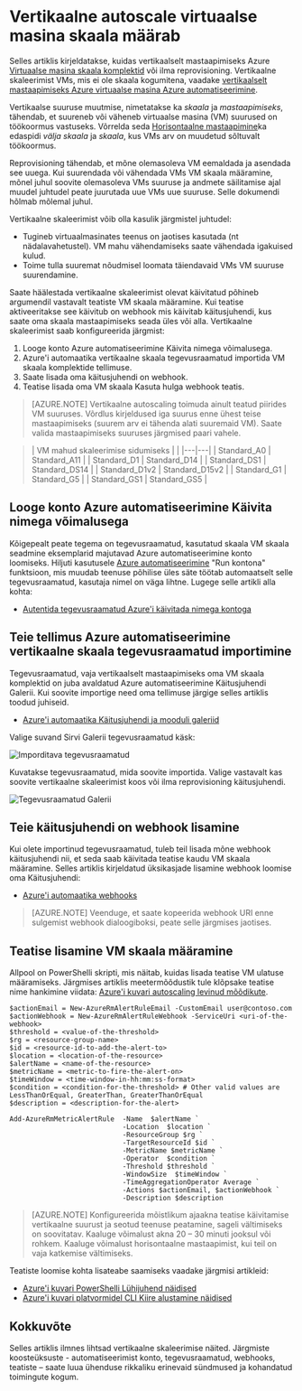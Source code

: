 <properties
    pageTitle="Vertikaalselt mastaapimiseks Azure virtuaalse masina skaala komplektid | Microsoft Azure'i"
    description="Kuidas vertikaalselt mastaapimiseks virtuaalse masina vastuseks jälgimine teatiste Azure automatiseerimine"
    services="virtual-machine-scale-sets"
    documentationCenter=""
    authors="gbowerman"
    manager="madhana"
    editor=""
    tags="azure-resource-manager"/>

<tags
    ms.service="virtual-machine-scale-sets"
    ms.workload="infrastructure-services"
    ms.tgt_pltfrm="vm-multiple"
    ms.devlang="na"
    ms.topic="article"
    ms.date="08/03/2016"
    ms.author="guybo"/>

# <a name="vertical-autoscale-with-virtual-machine-scale-sets"></a>Vertikaalne autoscale virtuaalse masina skaala määrab

Selles artiklis kirjeldatakse, kuidas vertikaalselt mastaapimiseks Azure [Virtuaalse masina skaala komplektid](https://azure.microsoft.com/services/virtual-machine-scale-sets/) või ilma reprovisioning. Vertikaalne skaleerimist VMs, mis ei ole skaala kogumitena, vaadake [vertikaalselt mastaapimiseks Azure virtuaalse masina Azure automatiseerimine](../virtual-machines/virtual-machines-windows-vertical-scaling-automation.md).

Vertikaalse suuruse muutmise, nimetatakse ka _skaala_ ja _mastaapimiseks_, tähendab, et suureneb või väheneb virtuaalse masina (VM) suurused on töökoormus vastuseks. Võrrelda seda [Horisontaalne mastaapimine](./virtual-machine-scale-sets-autoscale-overview.md)ka edaspidi _välja skaala_ ja _skaala_, kus VMs arv on muudetud sõltuvalt töökoormus.

Reprovisioning tähendab, et mõne olemasoleva VM eemaldada ja asendada see uuega. Kui suurendada või vähendada VMs VM skaala määramine, mõnel juhul soovite olemasoleva VMs suuruse ja andmete säilitamise ajal muudel juhtudel peate juurutada uue VMs uue suuruse. Selle dokumendi hõlmab mõlemal juhul.

Vertikaalne skaleerimist võib olla kasulik järgmistel juhtudel:

- Tugineb virtuaalmasinates teenus on jaotises kasutada (nt nädalavahetustel). VM mahu vähendamiseks saate vähendada igakuised kulud.
- Toime tulla suuremat nõudmisel loomata täiendavaid VMs VM suuruse suurendamine.

Saate häälestada vertikaalne skaleerimist olevat käivitatud põhineb argumendil vastavalt teatiste VM skaala määramine. Kui teatise aktiveeritakse see käivitub on webhook mis käivitab käitusjuhendi, kus saate oma skaala mastaapimiseks seada üles või alla. Vertikaalne skaleerimist saab konfigureerida järgmist:

1. Looge konto Azure automatiseerimine Käivita nimega võimalusega.
2. Azure'i automaatika vertikaalne skaala tegevusraamatud importida VM skaala komplektide tellimuse.
3. Saate lisada oma käitusjuhendi on webhook.
4. Teatise lisada oma VM skaala Kasuta hulga webhook teatis.

> [AZURE.NOTE] Vertikaalne autoscaling toimuda ainult teatud piirides VM suuruses. Võrdlus kirjeldused iga suurus enne ühest teise mastaapimiseks (suurem arv ei tähenda alati suuremaid VM). Saate valida mastaapimiseks suuruses järgmised paari vahele.

>| VM mahud skaleerimise sidumiseks |   |
|---|---|
|  Standard_A0 | Standard_A11 |
|  Standard_D1 |  Standard_D14 |
|  Standard_DS1 |  Standard_DS14 |
|  Standard_D1v2 |  Standard_D15v2 |
|  Standard_G1 |  Standard_G5 |
|  Standard_GS1 |  Standard_GS5 |

## <a name="create-an-azure-automation-account-with-run-as-capability"></a>Looge konto Azure automatiseerimine Käivita nimega võimalusega

Kõigepealt peate tegema on tegevusraamatud, kasutatud skaala VM skaala seadmine eksemplarid majutavad Azure automatiseerimine konto loomiseks. Hiljuti kasutusele [Azure automatiseerimine](https://azure.microsoft.com/services/automation/) "Run kontona" funktsioon, mis muudab teenuse põhilise üles säte töötab automaatselt selle tegevusraamatud, kasutaja nimel on väga lihtne. Lugege selle artikli alla kohta:

* [Autentida tegevusraamatud Azure'i käivitada nimega kontoga](../automation/automation-sec-configure-azure-runas-account.md)

## <a name="import-azure-automation-vertical-scale-runbooks-into-your-subscription"></a>Teie tellimus Azure automatiseerimine vertikaalne skaala tegevusraamatud importimine

Tegevusraamatud, vaja vertikaalselt mastaapimiseks oma VM skaala komplektid on juba avaldatud Azure automatiseerimine Käitusjuhendi Galerii. Kui soovite importige need oma tellimuse järgige selles artiklis toodud juhiseid.

* [Azure'i automaatika Käitusjuhendi ja mooduli galeriid](../automation/automation-runbook-gallery.md)

Valige suvand Sirvi Galerii tegevusraamatud käsk:

![Imporditava tegevusraamatud][runbooks]

Kuvatakse tegevusraamatud, mida soovite importida. Valige vastavalt kas soovite vertikaalne skaleerimist koos või ilma reprovisioning käitusjuhendi.

![Tegevusraamatud Galerii][gallery]

## <a name="add-a-webhook-to-your-runbook"></a>Teie käitusjuhendi on webhook lisamine

Kui olete importinud tegevusraamatud, tuleb teil lisada mõne webhook käitusjuhendi nii, et seda saab käivitada teatise kaudu VM skaala määramine. Selles artiklis kirjeldatud üksikasjade lisamine webhook loomise oma Käitusjuhendi:

* [Azure'i automaatika webhooks](../automation/automation-webhooks.md)

> [AZURE.NOTE] Veenduge, et saate kopeerida webhook URI enne sulgemist webhook dialoogiboksi, peate selle järgmises jaotises.

## <a name="add-an-alert-to-your-vm-scale-set"></a>Teatise lisamine VM skaala määramine

Allpool on PowerShelli skripti, mis näitab, kuidas lisada teatise VM ulatuse määramiseks. Järgmises artiklis meetermõõdustik tule klõpsake teatise nime hankimine viidata: [Azure'i kuvari autoscaling levinud mõõdikute](../monitoring-and-diagnostics/insights-autoscale-common-metrics.md).

```
$actionEmail = New-AzureRmAlertRuleEmail -CustomEmail user@contoso.com
$actionWebhook = New-AzureRmAlertRuleWebhook -ServiceUri <uri-of-the-webhook>
$threshold = <value-of-the-threshold>
$rg = <resource-group-name>
$id = <resource-id-to-add-the-alert-to>
$location = <location-of-the-resource>
$alertName = <name-of-the-resource>
$metricName = <metric-to-fire-the-alert-on>
$timeWindow = <time-window-in-hh:mm:ss-format>
$condition = <condition-for-the-threshold> # Other valid values are LessThanOrEqual, GreaterThan, GreaterThanOrEqual
$description = <description-for-the-alert>

Add-AzureRmMetricAlertRule  -Name  $alertName `
                            -Location  $location `
                            -ResourceGroup $rg `
                            -TargetResourceId $id `
                            -MetricName $metricName `
                            -Operator  $condition `
                            -Threshold $threshold `
                            -WindowSize  $timeWindow `
                            -TimeAggregationOperator Average `
                            -Actions $actionEmail, $actionWebhook `
                            -Description $description
```

> [AZURE.NOTE] Konfigureerida mõistlikum ajaakna teatise käivitamise vertikaalne suurust ja seotud teenuse peatamine, sageli vältimiseks on soovitatav. Kaaluge võimalust akna 20 – 30 minuti jooksul või rohkem. Kaaluge võimalust horisontaalne mastaapimist, kui teil on vaja katkemise vältimiseks.

Teatiste loomise kohta lisateabe saamiseks vaadake järgmisi artikleid:

* [Azure'i kuvari PowerShelli Lühijuhend näidised](../monitoring-and-diagnostics/insights-powershell-samples.md)
* [Azure'i kuvari platvormidel CLI Kiire alustamine näidised](../monitoring-and-diagnostics/insights-cli-samples.md)

## <a name="summary"></a>Kokkuvõte

Selles artiklis ilmnes lihtsad vertikaalne skaleerimise näited. Järgmiste koosteüksuste - automatiseerimist konto, tegevusraamatud, webhooks, teatiste – saate luua ühenduse rikkaliku erinevaid sündmused ja kohandatud toimingute kogum.

[runbooks]: ./media/virtual-machine-scale-sets-vertical-scale-reprovision/runbooks.png
[gallery]: ./media/virtual-machine-scale-sets-vertical-scale-reprovision/runbooks-gallery.png
